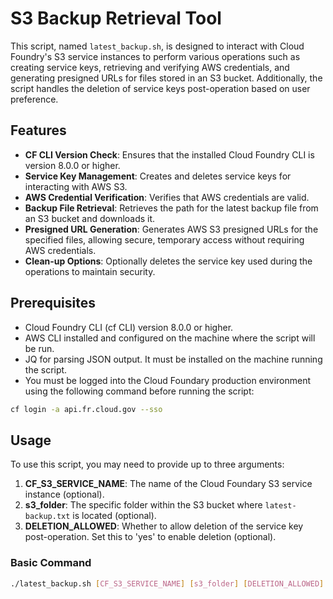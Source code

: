 # S3 Backup Retrieval Tool

This script, named `latest_backup.sh`, is designed to interact with Cloud Foundry's S3 service instances to perform various operations such as creating service keys, retrieving and verifying AWS credentials, and generating presigned URLs for files stored in an S3 bucket. Additionally, the script handles the deletion of service keys post-operation based on user preference.

## Features

- **CF CLI Version Check**: Ensures that the installed Cloud Foundry CLI is version 8.0.0 or higher.
- **Service Key Management**: Creates and deletes service keys for interacting with AWS S3.
- **AWS Credential Verification**: Verifies that AWS credentials are valid.
- **Backup File Retrieval**: Retrieves the path for the latest backup file from an S3 bucket and downloads it.
- **Presigned URL Generation**: Generates AWS S3 presigned URLs for the specified files, allowing secure, temporary access without requiring AWS credentials.
- **Clean-up Options**: Optionally deletes the service key used during the operations to maintain security.

## Prerequisites

- Cloud Foundry CLI (cf CLI) version 8.0.0 or higher.
- AWS CLI installed and configured on the machine where the script will be run.
- JQ for parsing JSON output. It must be installed on the machine running the script.
- You must be logged into the Cloud Foundary production environment using the following command before running the script:

```BASH
cf login -a api.fr.cloud.gov --sso
```

## Usage

To use this script, you may need to provide up to three arguments:

1. **CF_S3_SERVICE_NAME**: The name of the Cloud Foundary S3 service instance (optional).
2. **s3_folder**: The specific folder within the S3 bucket where `latest-backup.txt` is located (optional).
3. **DELETION_ALLOWED**: Whether to allow deletion of the service key post-operation. Set this to 'yes' to enable deletion (optional).

### Basic Command

```bash
./latest_backup.sh [CF_S3_SERVICE_NAME] [s3_folder] [DELETION_ALLOWED]
```
